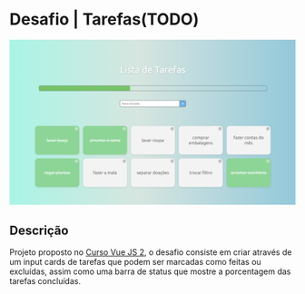 # Desafio  | Tarefas(TODO)

![Print do Projeto](public/telatarefas.png)

## Descrição

Projeto proposto no [Curso Vue JS 2](https://www.udemy.com/course/vue-js-completo/?couponCode=THANKSLEARNER24), o desafio consiste em criar através de um input cards de tarefas que podem ser marcadas como feitas ou excluídas, assim como uma barra de status que mostre a porcentagem das tarefas concluídas.
